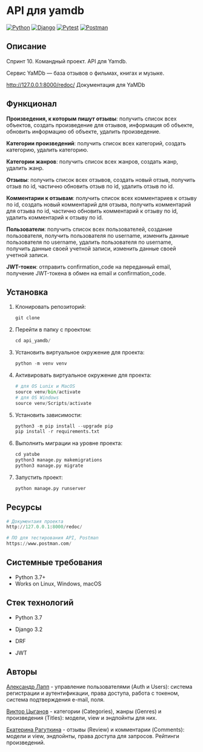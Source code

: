 # API для yamdb

[![Python](https://img.shields.io/badge/-Python-464641?style=flat-square&logo=Python)](https://www.python.org/)
[![Django](https://img.shields.io/badge/Django-464646?style=flat-square&logo=django)](https://www.djangoproject.com/)
[![Pytest](https://img.shields.io/badge/Pytest-464646?style=flat-square&logo=pytest)](https://docs.pytest.org/en/6.2.x/)
[![Postman](https://img.shields.io/badge/Postman-464646?style=flat-square&logo=postman)](https://www.postman.com/)

## Описание

Спринт 10. Командный проект. API для Yamdb.

Сервис YaMDb — база отзывов о фильмах, книгах и музыке.

http://127.0.0.1:8000/redoc/ Документация для YaMDb

## Функционал

**Произведения, к которым пишут отзывы**: получить список всех объектов, создать произведение для отзывов, информация об объекте, обновить информацию об объекте, удалить произведение.

**Категории произведений**: получить список всех категорий, создать категорию, удалить категорию.

**Категории жанров**: получить список всех жанров, создать жанр, удалить жанр.

**Отзывы**: получить список всех отзывов, создать новый отзыв, получить отзыв по id, частично обновить отзыв по id, удалить отзыв по id.

**Комментарии к отзывам**: получить список всех комментариев к отзыву по id, создать новый комментарий для отзыва, получить комментарий для отзыва по id, частично обновить комментарий к отзыву по id, удалить комментарий к отзыву по id.

**Пользователи**: получить список всех пользователей, создание пользователя, получить пользователя по username, изменить данные пользователя по username, удалить пользователя по username, получить данные своей учетной записи, изменить данные своей учетной записи.

**JWT-токен**: отправить confirmation_code на переданный email, получение JWT-токена в обмен на email и confirmation_code.


## Установка

1. Клонировать репозиторий:

   ```python
   git clone 
   ```

2. Перейти в папку с проектом:

   ```python
   cd api_yamdb/
   ```

3. Установить виртуальное окружение для проекта:

   ```python
   python -m venv venv
   ```

4. Активировать виртуальное окружение для проекта:

   ```python
   # для OS Lunix и MacOS
   source venv/bin/activate
   # для OS Windows
   source venv/Scripts/activate
   ```

5. Установить зависимости:

   ```python
   python3 -m pip install --upgrade pip
   pip install -r requirements.txt
   ```

6. Выполнить миграции на уровне проекта:

   ```python
   cd yatube
   python3 manage.py makemigrations
   python3 manage.py migrate
   ```

7. Запустить проект:

   ```python
   python manage.py runserver
   ```

## Ресурсы

```python
# Документаия проекта
http://127.0.0.1:8000/redoc/
```

```python
# ПО для тестирования API, Postman
https://www.postman.com/
```

## Системные требования
- Python 3.7+
- Works on Linux, Windows, macOS

## Стек технологий

- Python 3.7

- Django 3.2

- DRF

- JWT

## Авторы

[Александр Лапп](https://github.com/rogty20) - управление пользователями (Auth и Users): система регистрации и аутентификации, права доступа, работа с токеном, система подтверждения e-mail, поля.

[Виктор Цыганов](https://github.com/VictorTsyganov) - категории (Categories), жанры (Genres) и произведения (Titles): модели, view и эндпойнты для них.

[Екатерина Рагуткина](https://github.com/R27Kate) - отзывы (Review) и комментарии (Comments): модели и view, эндпойнты, права доступа для запросов. Рейтинги произведений.
